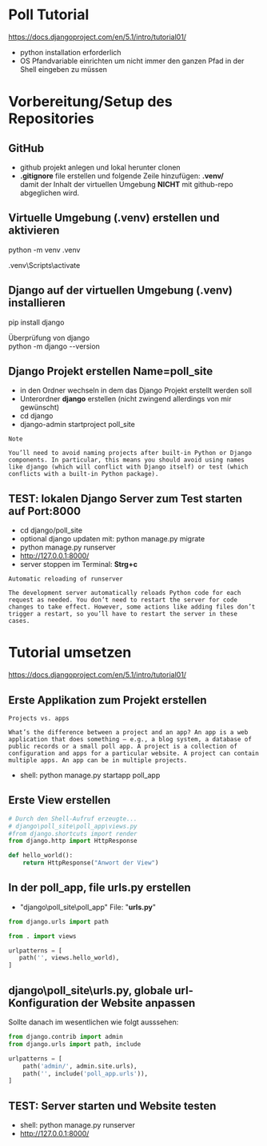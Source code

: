 # Poll Tutorial

https://docs.djangoproject.com/en/5.1/intro/tutorial01/

- python installation erforderlich
- OS Pfandvariable einrichten um nicht immer den ganzen Pfad in der Shell eingeben zu müssen

# Vorbereitung/Setup des Repositories

## GitHub
- github projekt anlegen und lokal herunter clonen  
- **.gitignore** file erstellen und folgende Zeile hinzufügen: **.venv/**  
damit der Inhalt der virtuellen Umgebung **NICHT** mit github-repo abgeglichen wird.

## Virtuelle Umgebung (.venv) erstellen und aktivieren
python -m venv .venv

.venv\Scripts\activate

## Django auf der virtuellen Umgebung (.venv) installieren

pip install django

Überprüfung von django  
python -m django --version

## Django Projekt erstellen Name=poll_site

- in den Ordner wechseln in dem das Django Projekt erstellt werden soll
- Unterordner **django** erstellen (nicht zwingend allerdings von mir gewünscht)
- cd django
- django-admin startproject poll_site  
````
Note

You’ll need to avoid naming projects after built-in Python or Django components. In particular, this means you should avoid using names like django (which will conflict with Django itself) or test (which conflicts with a built-in Python package).

````

## TEST: lokalen Django Server zum Test starten auf Port:8000

- cd django/poll_site
- optional django updaten mit: python manage.py migrate
- python manage.py runserver
- http://127.0.0.1:8000/
- server stoppen im Terminal: **Strg+c**
````
Automatic reloading of runserver

The development server automatically reloads Python code for each request as needed. You don’t need to restart the server for code changes to take effect. However, some actions like adding files don’t trigger a restart, so you’ll have to restart the server in these cases.
````

# Tutorial umsetzen 


https://docs.djangoproject.com/en/5.1/intro/tutorial01/


## Erste Applikation zum Projekt erstellen
````
Projects vs. apps

What’s the difference between a project and an app? An app is a web application that does something – e.g., a blog system, a database of public records or a small poll app. A project is a collection of configuration and apps for a particular website. A project can contain multiple apps. An app can be in multiple projects.
````
- shell: python manage.py startapp poll_app


## Erste View erstellen

````py 
# Durch den Shell-Aufruf erzeugte...
# django\poll_site\poll_app\views.py
#from django.shortcuts import render
from django.http import HttpResponse

def hello_world():
    return HttpResponse("Anwort der View")
````

## In der poll_app, file urls.py erstellen
- "django\poll_site\poll_app\" File: "**urls.py**" 

````py
from django.urls import path

from . import views

urlpatterns = [
   path('', views.hello_world),
]
````
## django\poll_site\urls.py, globale url-Konfiguration der Website anpassen

Sollte danach im wesentlichen wie folgt ausssehen:

````py
from django.contrib import admin
from django.urls import path, include

urlpatterns = [
    path('admin/', admin.site.urls),
    path('', include('poll_app.urls')),
]
````

## TEST: Server starten und Website testen
- shell: python manage.py runserver
- http://127.0.0.1:8000/